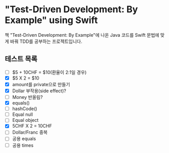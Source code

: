 # "Test-Driven Development: By Example" using Swift

책 "Test-Driven Development: By Example"에 나온 Java 코드를 Swift 문법에 맞게 바꿔 TDD를 공부하는 프로젝트입니다.

## 테스트 목록
- [ ] $5 + 10CHF = $10(환율이 2:1일 경우)
- [x] $5 X 2 = $10
- [x] amount를 private으로 만들기
- [x] Dollar 부작용(side effect)?
- [ ] Money 반올림?
- [x] equals()
- [ ] hashCode()
- [ ] Equal null
- [ ] Equal object
- [x] 5CHF X 2 = 10CHF
- [ ] Dollar/Franc 중복
- [ ] 공용 equals
- [ ] 공용 times
